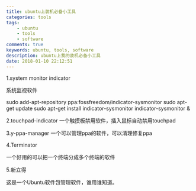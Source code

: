 ```yaml
---
title: ubuntu上装机必备小工具
categories: tools
tags: 
    - ubuntu
    - tools
    - software
comments: true
keywords: ubuntu, tools, software
description: ubuntu上我的装机必备小工具
date: 2018-01-10 22:12:51
---
```


1.system monitor indicator

系统监视软件

sudo add-apt-repository ppa:fossfreedom/indicator-sysmonitor
sudo apt-get update
sudo apt-get install indicator-sysmonitor
indicator-sysmonitor &

2.touchpad-indicator
一个触摸板禁用软件，插入鼠标自动禁用touchpad

3.y-ppa-manager
一个可以管理ppa的软件，可以清理修复ppa

4.Terminator

一个好用的可以把一个终端分成多个终端的软件

5.新立得

这是一个Ubuntu软件包管理软件，谁用谁知道。

